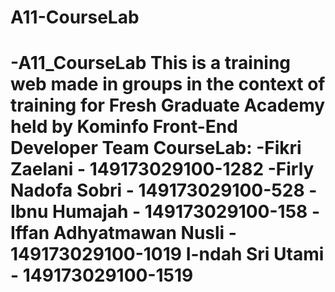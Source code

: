 # A11-CourseLab
# -A11_CourseLab This is a training web made in groups in the context of training for Fresh Graduate Academy held by Kominfo  Front-End Developer Team CourseLab: -Fikri Zaelani - 149173029100-1282 -Firly Nadofa Sobri - 149173029100-528 -Ibnu Humajah - 149173029100-158 -Iffan Adhyatmawan Nusli - 149173029100-1019 I-ndah Sri Utami - 149173029100-1519
